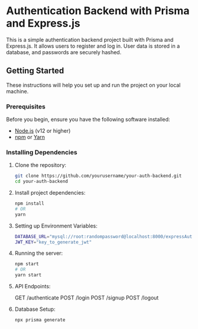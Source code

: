 # Authentication Backend with Prisma and Express.js

This is a simple authentication backend project built with Prisma and Express.js. It allows users to register and log in. User data is stored in a database, and passwords are securely hashed.

## Getting Started

These instructions will help you set up and run the project on your local machine.

### Prerequisites

Before you begin, ensure you have the following software installed:

- [Node.js](https://nodejs.org/) (v12 or higher)
- [npm](https://www.npmjs.com/) or [Yarn](https://yarnpkg.com/)

### Installing Dependencies

1. Clone the repository:

   ```bash
   git clone https://github.com/yourusername/your-auth-backend.git
   cd your-auth-backend

2. Install project dependencies:

   ```bash
   npm install
   # OR
   yarn

3. Setting up Environment Variables:

   ```bash
   DATABASE_URL="mysql://root:randompassword@localhost:8000/expressAuthentication"
   JWT_KEY="key_to_generate_jwt"

4. Running the server:

   ```bash
   npm start
   # OR
   yarn start

5. API Endpoints: 

   GET /authenticate
   POST /login
   POST /signup
   POST /logout

6. Database Setup:

   ```bash
   npx prisma generate


